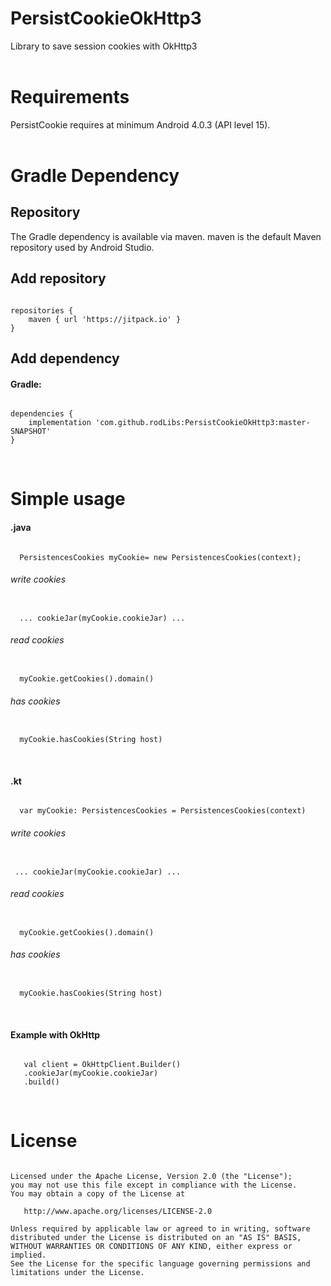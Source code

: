 # PersistCookieOkHttp3
Library to save session cookies with OkHttp3
</br>
</br>


# Requirements
PersistCookie requires at minimum Android 4.0.3 (API level 15).
</br>
</br>


# Gradle Dependency

## Repository
The Gradle dependency is available via maven. maven is the default Maven repository used by Android Studio.
</br>

## Add repository
<pre><code>
repositories {
    maven { url 'https://jitpack.io' }
}
</code></pre>



## Add dependency

#### Gradle:
<pre><code>
dependencies {
    implementation 'com.github.rodLibs:PersistCookieOkHttp3:master-SNAPSHOT'
}
</code></pre>
</br>


# Simple usage
#### .java
<pre><code>
  PersistencesCookies myCookie= new PersistencesCookies(context);
</code></pre>
###### write cookies
<pre><code>
  ... cookieJar(myCookie.cookieJar) ...
</code></pre>
###### read cookies
<pre><code>
  myCookie.getCookies().domain()
</code></pre>
###### has cookies
<pre><code>
  myCookie.hasCookies(String host)
</code></pre>
</br>


#### .kt
<pre><code>
  var myCookie: PersistencesCookies = PersistencesCookies(context)
</code></pre>
###### write cookies
<pre><code>
 ... cookieJar(myCookie.cookieJar) ...
</code></pre>
###### read cookies
<pre><code>
  myCookie.getCookies().domain()
</code></pre>
###### has cookies
<pre><code>
  myCookie.hasCookies(String host)
</code></pre>
</br>




#### Example with OkHttp
<pre><code>
   val client = OkHttpClient.Builder()
   .cookieJar(myCookie.cookieJar)
   .build()
</code></pre>
</br>




# License
<pre><code>
Licensed under the Apache License, Version 2.0 (the "License");
you may not use this file except in compliance with the License.
You may obtain a copy of the License at

   http://www.apache.org/licenses/LICENSE-2.0

Unless required by applicable law or agreed to in writing, software
distributed under the License is distributed on an "AS IS" BASIS,
WITHOUT WARRANTIES OR CONDITIONS OF ANY KIND, either express or implied.
See the License for the specific language governing permissions and
limitations under the License.
</code></pre>


